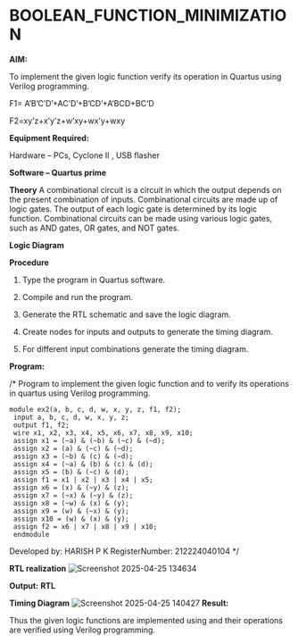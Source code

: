 # BOOLEAN_FUNCTION_MINIMIZATION

**AIM:**

To implement the given logic function verify its operation in Quartus using Verilog programming.

F1= A’B’C’D’+AC’D’+B’CD’+A’BCD+BC’D 

F2=xy’z+x’y’z+w’xy+wx’y+wxy

**Equipment Required:**

Hardware – PCs, Cyclone II , USB flasher

**Software – Quartus prime**

**Theory**
A combinational circuit is a circuit in which the output depends on the present
combination of inputs. Combinational circuits are made up of logic gates. The output of
each logic gate is determined by its logic function. Combinational circuits can be made
using various logic gates, such as AND gates, OR gates, and NOT gates.

**Logic Diagram**

**Procedure**

1.	Type the program in Quartus software.

2.	Compile and run the program.

3.	Generate the RTL schematic and save the logic diagram.

4.	Create nodes for inputs and outputs to generate the timing diagram.

5.	For different input combinations generate the timing diagram.


**Program:**

/* Program to implement the given logic function and to verify its operations in quartus using Verilog programming. 
```
module ex2(a, b, c, d, w, x, y, z, f1, f2);
 input a, b, c, d, w, x, y, z;
 output f1, f2;
 wire x1, x2, x3, x4, x5, x6, x7, x8, x9, x10;
 assign x1 = (~a) & (~b) & (~c) & (~d);
 assign x2 = (a) & (~c) & (~d);
 assign x3 = (~b) & (c) & (~d);
 assign x4 = (~a) & (b) & (c) & (d);
 assign x5 = (b) & (~c) & (d);
 assign f1 = x1 | x2 | x3 | x4 | x5;
 assign x6 = (x) & (~y) & (z);
 assign x7 = (~x) & (~y) & (z);
 assign x8 = (~w) & (x) & (y);
 assign x9 = (w) & (~x) & (y);
 assign x10 = (w) & (x) & (y);
 assign f2 = x6 | x7 | x8 | x9 | x10;
 endmodule
```
Developed by:
HARISH P K
RegisterNumber: 212224040104 */


**RTL realization**
![Screenshot 2025-04-25 134634](https://github.com/user-attachments/assets/c0d99980-c611-4b96-92c5-99b8a3a0e178)

**Output:**
**RTL**

**Timing Diagram**
![Screenshot 2025-04-25 140427](https://github.com/user-attachments/assets/5b79a8a0-40a1-4650-a360-e7cb22c7f3ec)
**Result:**

Thus the given logic functions are implemented using and their operations are verified using Verilog programming.

